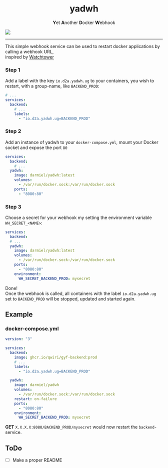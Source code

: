 <h1 align="center">yadwh</h1>
<p align="center"><strong>Y</strong>et <strong>A</strong>nother <strong>D</strong>ocker <strong>W</strong>ebhook</p>


<img src="https://user-images.githubusercontent.com/71837281/148122013-aa3b92fd-d8b4-43eb-918a-b786a54f94b1.mov" align="center" />



---

This simple webhook service can be used to restart docker applications by calling a webhook URL,  
inspired by [Watchtower](https://github.com/containrrr/watchtower)

### Step 1
Add a label with the key `io.d2a.yadwh.ug` to your containers, you wish to restart, with a group-name, like `BACKEND_PROD`:
````yaml
# ...
services:
  backend:
    # ...
    labels:
      - "io.d2a.yadwh.ug=BACKEND_PROD"
````

### Step 2
Add an instance of yadwh to your `docker-compose.yml`, mount your Docker socket and expose the port `80`
```yaml
services:
  backend:
    # ...
  yadwh:
    image: darmiel/yadwh:latest
    volumes:
      - /var/run/docker.sock:/var/run/docker.sock
    ports:
      - "8080:80"
```

### Step 3
Choose a secret for your webhook my setting the environment variable `WH_SECRET_<NAME>`:
```yaml
services:
  backend:
  # ...
  yadwh:
    image: darmiel/yadwh:latest
    volumes:
      - /var/run/docker.sock:/var/run/docker.sock
    ports:
      - "8080:80"
    environment:
      WH_SECRET_BACKEND_PROD: mysecret
```
Done!  
Once the webhook is called, all containers with the label `io.d2a.yadwh.ug` set to `BACKEND_PROD` will be stopped, updated and started again.

## Example
### docker-compose.yml

```yaml
version: "3"

services:
  backend:
    image: ghcr.io/qwiri/gyf-backend:prod
    # ...
    labels:
      - "io.d2a.yadwh.ug=BACKEND_PROD"

  yadwh:
    image: darmiel/yadwh
    volumes:
      - /var/run/docker.sock:/var/run/docker.sock
    restart: on-failure
    ports:
      - "8080:80"
    environment:
      WH_SECRET_BACKEND_PROD: mysecret
```

**GET** `X.X.X.X:8080/BACKEND_PROD/mysecret` would now restart the `backend`-service.

## ToDo
- [ ] Make a proper README
